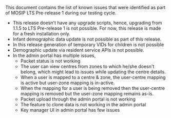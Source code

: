This document contains the list of known issues that were identified as part of MOSIP LTS Pre-release 1 during our testing cycle.

* This release doesn't have any upgrade scripts, hence, upgrading from 1.1.5 to LTS Pre-release 1 is not possible. For now, this release is made for a fresh installation only.
* Infant demographic data update is not possible as part of this release.
* In this release generation of temporary VIDs for children is not possible
* Demographic update via resident service APIs is not possible.
* In the admin portal has multiple issues, 
    * Packet status is not working
    * The user can view centres from zones to which he/she doesn't belong, which might lead to issues while updating the centre details.
    * When a user is mapped to a centre & zone, the user-centre mapping is active but user-zone mapping is in-active.
    * When the mapping for a user is being removed then the user-centre mapping is removed but the user-zone mapping remains as-is.
    * Packet upload through the admin portal is not working
    * The feature to clone data is not working in the admin portal
    * Key manager UI in admin portal has few issues